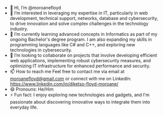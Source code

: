 - 👋 Hi, I’m @moroanefloyd
- 👀 I’m interested in leveraging my expertise in IT, particularly in web development, technical support, networks, database and cybersecurity, to drive innovation and solve complex challenges in the technology industry.
- 🌱 I’m currently learning advanced concepts in Informatics as part of my ongoing Bachelor's degree program. I am also expanding my skills in programming languages like C# and C++, and exploring new technologies in cybersecurity.
- 💞️ I’m looking to  collaborate on projects that involve developing efficient web applications, implementing robust cybersecurity measures, and optimizing IT infrastructure for enhanced performance and security.
- 📫 How to reach me Feel free to contact me via email at moroanefloyd@gmail.com or connect with me on LinkedIn: https://www.linkedin.com/in/diketso-floyd-moroane/
- 😄 Pronouns: He/Him
- ⚡ Fun fact: I enjoy exploring new technologies and gadgets, and I'm passionate about discovering innovative ways to integrate them into everyday life.

<!---
moroanefloyd/moroanefloyd is a ✨ special ✨ repository because its `README.md` (this file) appears on your GitHub profile.
You can click the Preview link to take a look at your changes.
--->

